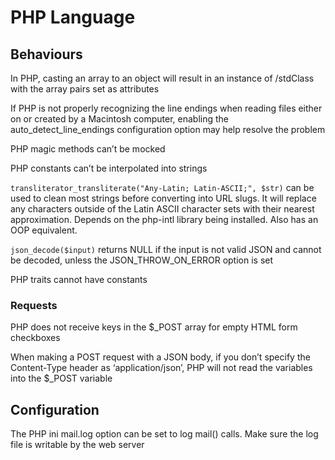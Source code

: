 # PHP Language

## Behaviours

In PHP, casting an array to an object will result in an instance of /stdClass with the array pairs set as attributes

If PHP is not properly recognizing the line endings when reading files either on or created by a Macintosh computer, enabling the auto_detect_line_endings configuration option may help resolve the problem

PHP magic methods can’t be mocked

PHP constants can’t be interpolated into strings

`transliterator_transliterate("Any-Latin; Latin-ASCII;", $str)` can be used to clean most strings before converting into URL slugs. It will replace any characters outside of the Latin ASCII character sets with their nearest approximation. Depends on the php-intl library being installed. Also has an OOP equivalent.

`json_decode($input)` returns NULL if the input is not valid JSON and cannot be decoded, unless the JSON_THROW_ON_ERROR option is set

PHP traits cannot have constants

### Requests

PHP does not receive keys in the $_POST array for empty HTML form checkboxes

When making a POST request with a JSON body, if you don’t specify the Content-Type header as ‘application/json’, PHP will not read the variables into the $_POST variable

## Configuration

The PHP ini mail.log option can be set to log mail() calls. Make sure the log file is writable by the web server
